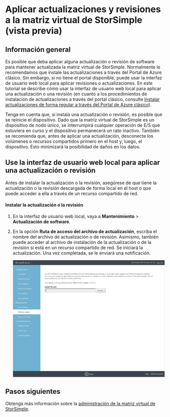<properties 
   pageTitle="Aplicar las actualizaciones de la matriz virtual de StorSimple | Microsoft Azure"
   description="Describe cómo usar la interfaz de usuario web de la matriz virtual de StorSimple para aplicar actualizaciones y revisiones"
   services="storsimple"
   documentationCenter="NA"
   authors="alkohli"
   manager="carmonm"
   editor="" />
<tags 
   ms.service="storsimple"
   ms.devlang="NA"
   ms.topic="article"
   ms.tgt_pltfrm="NA"
   ms.workload="TBD"
   ms.date="01/13/2016"
   ms.author="alkohli" />

# Aplicar actualizaciones y revisiones a la matriz virtual de StorSimple (vista previa)

## Información general

Es posible que deba aplicar alguna actualización o revisión de software para mantener actualizada la matriz virtual de StorSimple. Normalmente le recomendamos que instale las actualizaciones a través del Portal de Azure clásico. Sin embargo, si no tiene el portal disponible, puede usar la interfaz de usuario web local para aplicar revisiones o actualizaciones. En este tutorial se describe cómo usar la interfaz de usuario web local para aplicar una actualización o una revisión (en cuanto a los procedimientos de instalación de actualizaciones a través del portal clásico, consulte [Instalar actualizaciones de forma regular a través del Portal de Azure clásico](storsimple-update-device.md#install-regular-updates-via-the-azure-classic-portal)).

Tenga en cuenta que, si instala una actualización o revisión, es posible que se reinicie el dispositivo. Dado que la matriz virtual de StorSimple es un dispositivo de nodo único, se interrumpirá cualquier operación de E/S que estuviera en curso y el dispositivo permanecerá un rato inactivo. También se recomienda que, antes de aplicar una actualización, desconecte los volúmenes o recursos compartidos primero en el host y, luego, el dispositivo. Esto minimizará la posibilidad de daños en los datos.

## Use la interfaz de usuario web local para aplicar una actualización o revisión

Antes de instalar la actualización o la revisión, asegúrese de que tiene la actualización o la revisión descargada de forma local en el host o que puede acceder a ella a través de un recurso compartido de red.

#### Instalar la actualización o la revisión

1. En la interfaz de usuario web local, vaya a **Mantenimiento** > **Actualización de software**.

2. En la opción **Ruta de acceso del archivo de actualización**, escriba el nombre del archivo de actualización o de revisión. Asimismo, también puede acceder al archivo de instalación de la actualización o de la revisión si está en un recurso compartido de red. Se iniciará la actualización. Una vez completada, se le enviará una notificación.

    ![actualizar dispositivo](./media/storsimple-ova-update/image43.png)

## Pasos siguientes

Obtenga más información sobre la [administración de la matriz virtual de StorSimple](storsimple-ova-web-ui-admin.md).

<!---HONumber=AcomDC_0224_2016-->